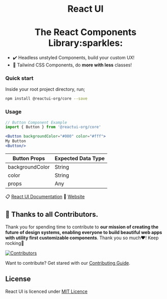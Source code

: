 <b><h1 align="center">React UI</h1></b>

<h1 align="center">The React Components Library:sparkles:</h1>

- :heavy_check_mark: Headless unstyled Components, build your custom UX!
- :rocket: Tailwind CSS Components, do <b>more with less</b> classes!

### Quick start

Inside your root project directory, run;

```sh
npm install @reactui-org/core --save
```

### Usage

```jsx
// Button Component Example
import { Button } from '@reactui-org/core'

<Button backgroundColor="#000" color="#fff">
My Button
<Button/>
```

| Button Props    | Expected Data Type |
| --------------- | ------------------ |
| backgroundColor | String             |
| color           | String             |
| props           | Any                |

:clipboard: [React UI Documentation](https://github.com/OSCA-Kampala-Chapter/react-ui/tree/main/reactui-docs)
:office: [Website](https://github.com/OSCA-Kampala-Chapter/react-ui/tree/main/website)

## :construction: Thanks to all Contributors.

Thank you for spending time to contribute to **our mission of creating the future of design systems, enabling everyone to build beautiful web apps with utility first customizable components**.
Thank you so much:heart:! Keep rocking:rocket:

[![Contributors](https://contrib.rocks/image?repo=OSCA-Kampala-Chapter/react-ui)](https://github.com/OSCA-Kampala-Chapter/react-ui/graphs/contributors)

Want to contribute? Get stared with our [Contributing Guide](https://github.com/OSCA-Kampala-Chapter/react-ui/blob/main/CONTRIBUTING.md).

## License

React UI is licenced under [MIT Licence](https://github.com/OSCA-Kampala-Chapter/react-ui/blob/main/LICENSE)
